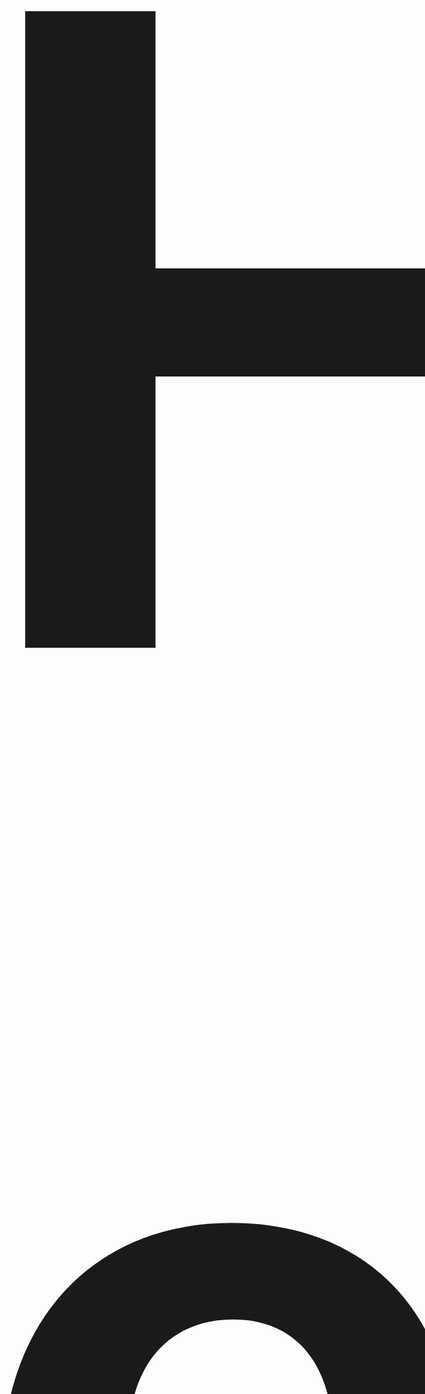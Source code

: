 <p style="font-size:100em;" align="center"><b>Hello everyone!</b> 👋

----
<!--
**Starscorpio/Starscorpio** is a ✨ _special_ ✨ repository because its `README.md` (this file) appears on your GitHub profile.

Here are some ideas to get you started:

- 🔭 I’m currently working on ...
- 🌱 I’m currently learning ...
- 👯 I’m looking to collaborate on ...
- 🤔 I’m looking for help with ...
- 💬 Ask me about ...
- 📫 How to reach me: ...
- 😄 Pronouns: ...
- ⚡ Fun fact: ...
-->
<p align="center" style="font-weight:bold"> <img align="center" width="30" src="https://github.com/Starscorpio/SimScan/blob/main/gifs/hacker.png" alt="Material Bread logo"> <b>Vedant | 💻 <b>Security Enthusiast |</b>  🌏 <b>Canada</b></p>


### About me
----
• <img width="20" src="https://github.com/Starscorpio/SimScan/blob/main/gifs/freelance.png" alt="Material Bread logo"> Security Enthusiast.<br/>
• <img width="20" src="https://github.com/Starscorpio/SimScan/blob/main/gifs/drill.png" alt="Material Bread logo"> Love to tear apart and dig into applications.<br/>
• <img width="20" src="https://github.com/Starscorpio/SimScan/blob/main/gifs/blog.png" alt="Material Bread logo"> I research about new topics, tools and machines/boxes that I have pwned.


### Let's connect
----
[<img align="left" alt="twitter" src="https://img.shields.io/badge/twitter-%231DA1F2.svg?&style=for-the-badge&logo=twitter&logoColor=white" />](https://twitter.com/starscorp1o) [<img align="center" alt="linked-in" src="https://img.shields.io/badge/linkedin-%230077B5.svg?&style=for-the-badge&logo=linkedin&logoColor=white" />](https://www.linkedin.com/in/vedanttare) [<img width="50" align="left" alt="twitter" src="https://img.shields.io/badge/-Blog-yellow" />](https://vedanttare.com/) [<img width="140" align="left" alt="twitter" src="https://app.hackthebox.com/images/logos/logo-htb.svg" />](https://app.hackthebox.com/profile/overview)


